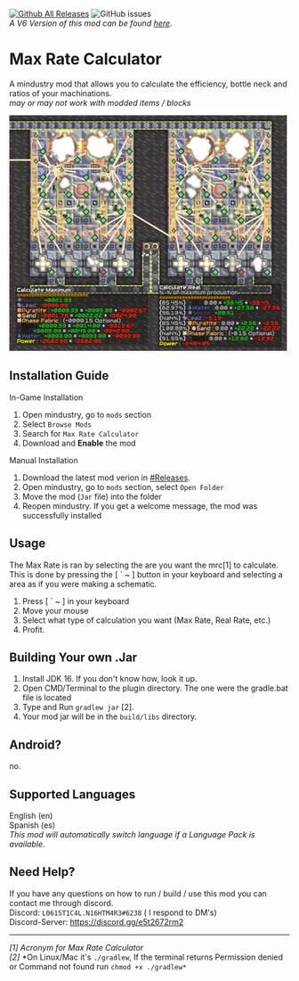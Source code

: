 [![Github All Releases](https://img.shields.io/github/downloads/L0615T1C5-216AC-9437/MaxRateCalculator/total.svg)]()
![GitHub issues](https://img.shields.io/github/issues/L0615T1C5-216AC-9437/MaxRateCalculator)  
*A V6 Version of this mod can be found [here](https://github.com/L0615T1C5-216AC-9437/MaxRateCalculatorV6).*

# Max Rate Calculator
A mindustry mod that allows you to calculate the efficiency, bottle neck and ratios of your machinations.  
*may or may not work with modded items / blocks*

<img src="docs/exampleImage.png" alt="MaxRatio" width="499"/>

## Installation Guide

In-Game Installation
1. Open mindustry, go to `mods` section
2. Select `Browse Mods`
3. Search for `Max Rate Calculator`
4. Download and **Enable** the mod

Manual Installation  
1. Download the latest mod verion in [#Releases](https://github.com/L0615T1C5-216AC-9437/MaxRateCalculator/releases).
2. Open mindustry, go to `mods` section, select `Open Folder`
3. Move the mod (`Jar` file) into the folder
4. Reopen mindustry.
   If you get a welcome message, the mod was successfully installed

## Usage
The Max Rate is ran by selecting the are you want the mrc[1] to calculate. This is done by pressing the \[ ` ~ ] button in your keyboard and selecting a area as if you were making a schematic.
1. Press \[ ` ~ ] in your keyboard
2. Move your mouse
3. Select what type of calculation you want (Max Rate, Real Rate, etc.)
4. Profit.

## Building Your own .Jar

1. Install JDK 16. If you don't know how, look it up.
2. Open CMD/Terminal to the plugin directory. The one were the gradle.bat file is located
3. Type and Run `gradlew jar` [2].
4. Your mod jar will be in the `build/libs` directory.

## Android?
no.

## Supported Languages
English (en)  
Spanish (es)  
*This mod will automatically switch language if a Language Pack is available.*

## Need Help?
If you have any questions on how to run / build / use this mod you can contact me through discord.  
Discord: `L0615T1C4L.N16HTM4R3#6238` ( I respond to DM's)  
Discord-Server: https://discord.gg/e5t2672rm2

--- 
*[1]* *Acronym for Max Rate Calculator*  
*[2]* *On Linux/Mac it's `./gradlew`, If the terminal returns Permission denied or Command not found run `chmod +x ./gradlew*`
